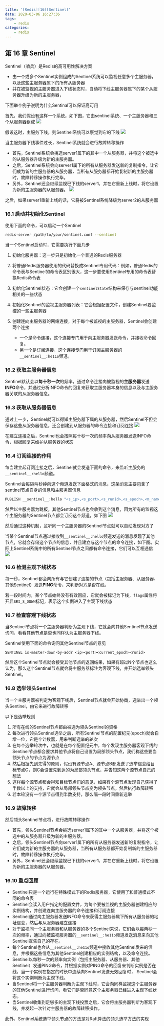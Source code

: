 ```yaml
---
title: '[Redis][16][Sentinel]'
date: 2020-03-06 16:27:36
tags:
    - redis
categories:
    - redis
---
```

## 第 16 章 Sentinel

Sentinel（哨兵）是Redis的高可用性解决方案
- 由一个或多个Sentinel实例组成的Sentinel系统可以监视任意多个主服务器，以及这些主服务器属下的所有从服务器
- 并在被监视的主服务器进入下线状态时，自动将下线主服务器属下的某个从服务器升级为新的主服务器，

下面举个例子说明为什么Sentinal可以保证高可用

首先，我们假设有这样一个系统，如下图，它由sentinel系统、一个主服务器和三个从服务器组成
![](Redis-16-Sentinel\200305_26.png)

假设这时，主服务下线，则Sentinel系统可以察觉到它的下线
![](Redis-16-Sentinel\200305_27.png)

当主服务器下线事件过长，Sentinel系统就会进行故障转移操作
- 首先，Sentinel系统会挑选server1属下的其中一个从服务器，并将这个被选中的从服务器升级为新的主服务器。
- 之后，Sentinel系统会向server1属下的所有从服务器发送新的复制指令，让它们成为新的主服务器的从服务器，当所有从服务器都开始复制新的主服务器时，故障转移操作执行完毕。
- 另外，Sentinel还会继续监视已下线的server1，并在它重新上线时，将它设置为新的主服务器的从服务器。
![](Redis-16-Sentinel\200305_28.png)

之后，如果server1重新上线的话，它将被Sentinel系统降级为server2的从服务器

### 16.1 启动并初始化Sentinel

使用下面的命令，可以启动一个Sentinel
````sh
redis-server /path/to/your/sentinel.conf --sentinel
````

当一个Sentinel启动时，它需要执行下面几步

1. 初始化服务器：这一步只是初始化一个普通的Redis服务器

2. 将普通Redis服务器使用的代码替换成Sentinel专用代码：例如，普通Redis的命令表与Sentinel的命令表区别很大，这一步要使用Sentinel专用的命令表替换Redis命令表

3. 初始化Sentinel状态：它会创建一个`sentinelState`结构来保存与sentinel功能相关的一些状态

4. 初始化Sentinel的监视主服务器列表：它会根据配置文件，创建Sentinel要监控的一些主服务器

5. 创建连向主服务器的网络连接，对于每个被监视的主服务器，Sentinel会创建两个连接
    - 一个是命令连接，这个连接专门用于向主服务器发送命令，并接收命令回复。
    - 另一个是订阅连接，这个连接专门用于订阅主服务器的`__sentinel__:he11o`频道。

### 16.2 获取主服务器信息

Sentinel默认会以**每十秒一次**的频率，通过命令连接向被监视的**主服务器**发送**INFO**命令，并通过分析INFO命令的回复来获取主服务器本身的信息以及与主服务器关联的从服务器信息。

### 16.3 获取从服务器信息

通过上一步，Sentinel就可以得知主服务器下属的从服务器，然后Sentinel不但会保存这些从服务器信息，还会创建到从服务器的命令连接和订阅连接
![](Redis-16-Sentinel\200305_29.png)

在建立连接之后，Sentinel也会按照每十秒一次的频率向从服务器发送INFO命令，根据回复来维护从服务器的状态

### 16.4 订阅连接的作用

每当建立起订阅连接之后，Sentinel就会发送下面的命令，来监听主服务的`__sentinel__:hello`频道。

Sentinel会每隔两秒钟向这个频道发送下面格式的消息，这条消息主要包含了sentinel节点自身的信息和主服务器信息
````sh
PUBLISH __sentinel__:hello "<s_ip>,<s_port>,<s_runid>,<s_epoch>,<m_name>,<m_ip>,<m_port>,<m_epoch>"
````

然后以主服务器为跳板，其他Sentinel节点也会收到这个消息，因为所有的监视这个主服务器的Sentinel节点都会订阅这个频道，如下图
![](Redis-16-Sentinel\200305_30.png)

然后通过这种机制，监听同一个主服务器的Sentinel节点就可以自动发现对方了

当某个Sentinel节点通过接收到`__sentinel__:hello`频道发送的消息发现了其他节点，它就会存储这个节点的信息，并且建立与这个节点的命令连接，如下图。实际上Sentinel系统中的所有Sentinel节点之间都有命令连接，它们可以互相通信
![](Redis-16-Sentinel\200305_31.png)

### 16.6 检测主观下线状态

每一秒，Sentinel都会向所有与它创建了连接的节点（包括主服务器、从服务器、其他Sentinel）发送**PING**命令，来判断对方是否在线。

若一段时间内，某个节点始终没有有效回应，它就会被标记为下线，`flags`属性将开启`SRI_S_DOWN`标记，表示这个实例进入了主观下线状态

### 16.7 检查客观下线状态

当Sentinel节点将一个主服务器判断为主观下线，它就会向其他Sentinel节点发送询问，看看其他节点是否也同样认为主服务器下线。
                                                        
Sentinel使用下面的命令询问其他Sentinel节点的意见
````
SENTINEL is-master-down-by-addr <ip><port><current_epoch><runid>
````

然后这个Sentinel节点就会接受其他节点的返回结果，如果有超过N个节点也这么认为，那么这个Sentinel节点就会将主服务器标注为客观下线，并开始选举领头Sentinel。

### 16.8 选举领头Sentinel

当一个主服务器被判定为客观下线后，Sentinel节点就会开始协商，选举出一个领头Sentinel，由它来进行故障转移

以下是选举规则
1. 所有在线的Sentinel节点都由被选为领头Sentinel的资格
2. 每次进行领头Sentinel选举之后，所有Sentinel节点的配置纪元(epoch)就会自增一位，它是个计数器，用来判断选举的轮次
3. 在每个选举轮次中，也就是在每个配置纪元中，每个发现主服务器客观下线的Sentinel节点都会要求其他节点将自己设置为局部领头节点，我们称这些要当领头节点的节点为源节点
4. 然后根据先到先得的原则，假设有源节点A、源节点B都发送了选举信息给目标节点C，则C会设置先到达的为局部领头节点，并告知这两个源节点自己的想法
5. 这样每个源节点都会得知目标节点们的意见，如果有个源节点发现自己获得了半数以上的支持，它就会从局部领头节点变为领头节点，然后执行故障转移
6. 若本轮没有一个源节点得到半数支持，那么隔一段时间重新选举

### 16.9 故障转移

然后领头Sentinel节点将，进行故障转移操作
- 首先，领头Sentinel节点会挑选server1属下的其中一个从服务器，并将这个被选中的从服务器升级为新的主服务器。
- 之后，领头Sentinel节点向server1属下的所有从服务器发送新的复制指令，让它们成为新的主服务器的从服务器，当所有从服务器都开始复制新的主服务器时，故障转移操作执行完毕。
- 另外，Sentinel还会继续监视已下线的server1，并在它重新上线时，将它设置为新的主服务器的从服务器。

### 16.10 重点回顾

- Sentinel只是一个运行在特殊模式下的Redis服务器，它使用了和普通模式不同的命令表
- Sentinel会读入用户指定的配置文件，为每个要被监视的主服务器创建相应的实例结构，并创建连向主服务器的命令连接和订阅连接
- Sentinel通过向主服务器发送INFO命令来获得主服务器属下所有从服务器的地址信息，然后与从服务器建立连接
- 对于监视同一个主服务器和从服务器的多个Sentinel来说，它们会以每两秒一次的频率，通过向被监视服务器的`__sentinel__:he11o`频道发送消息来向其他Sentinel宣告自己的存在。
- 每个Sentinel也会从`__sentinel__:he11o`频道中接收其他Sentinel发来的信息，并根据这些信息为其他Sentinel创建相应的实例结构，以及命令连接。
- Sentinel以每秒一次的频率向实例（包括主服务器、从服务器、其他 Sentinel）发送PING命令，并根据实例对PING命令的回复来判断实例是否在线，当一个实例在指定的时长中连续向Sentinel发送无效回复时， Sentinel会将这个实例判断为主观下线。
- 当Sentinel将一个主服务器判断为主观下线时，它会向同样监视这个主服务器的其他Sentinel进行询问，看它们是否同意这个主服务器已经进入主观下线状态。
- 当Sentinel收集到足够多的主观下线投票之后，它会将主服务器判断为客观下线，并发起一次针对主服务器的故障转移操作。

此外，Sentinel系统选举领头节点的方法是对Raft算法的领头选举方法的实现